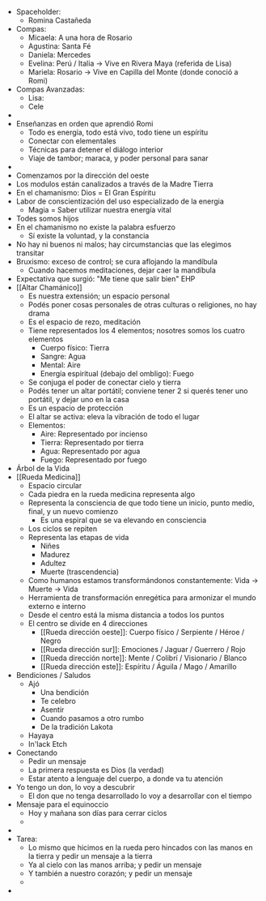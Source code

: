 - Spaceholder:
	- Romina Castañeda
- Compas:
	- Micaela: A una hora de Rosario
	- Agustina: Santa Fé
	- Daniela: Mercedes
	- Evelina: Perú / Italia -> Vive en Rivera Maya (referida de Lisa)
	- Mariela: Rosario -> Vive en Capilla del Monte (donde conoció a Romi)
- Compas Avanzadas:
	- Lisa:
	- Cele
-
- Enseñanzas en orden que aprendió Romi
	- Todo es energía, todo está vivo, todo tiene un espíritu
	- Conectar con elementales
	- Técnicas para detener el diálogo interior
	- Viaje de tambor; maraca, y poder personal para sanar
-
- Comenzamos por la dirección del oeste
- Los modulos están canalizados a través de la Madre Tierra
- En el chamanismo: Dios = El Gran Espíritu
- Labor de conscientización del uso especializado de la energia
	- Magia = Saber utilizar nuestra energía vital
- Todes somos hijos
- En el chamanismo no existe la palabra esfuerzo
	- Sí existe la voluntad, y la constancia
- No hay ni buenos ni malos; hay circumstancias que las elegimos transitar
- Bruxismo: exceso de control; se cura aflojando la mandíbula
	- Cuando hacemos meditaciones, dejar caer la mandíbula
- Expectativa que surgió: "Me tiene que salir bien" EHP
- [[Altar Chamánico]]
	- Es nuestra extensión; un espacio personal
	- Podés poner cosas personales de otras culturas o religiones, no hay drama
	- Es el espacio de rezo, meditación
	- Tiene representados los 4 elementos; nosotres somos los cuatro elementos
		- Cuerpo físico: Tierra
		- Sangre: Agua
		- Mental: Aire
		- Energía espiritual (debajo del ombligo): Fuego
	- Se conjuga el poder de conectar cielo y tierra
	- Podés tener un altar portátil; conviene tener 2 si querés tener uno portátil, y dejar uno en la casa
	- Es un espacio de protección
	- El altar se activa: eleva la vibración de todo el lugar
	- Elementos:
		- Aire: Representado por incienso
		- Tierra: Representado por tierra
		- Agua: Representado por agua
		- Fuego: Representado por fuego
- Árbol de la Vida
- [[Rueda Medicina]]
	- Espacio circular
	- Cada piedra en la rueda medicina representa algo
	- Representa la consciencia de que todo tiene un inicio, punto medio, final, y un nuevo comienzo
		- Es una espiral que se va elevando en consciencia
	- Los ciclos se repiten
	- Representa las etapas de vida
		- Niñes
		- Madurez
		- Adultez
		- Muerte (trascendencia)
	- Como humanos estamos transformándonos constantemente: Vida -> Muerte -> Vida
	- Herramienta de transformación enregética para armonizar el mundo externo e interno
	- Desde el centro está la misma distancia a todos los puntos
	- El centro se divide en 4 direcciones
		- [[Rueda dirección oeste]]: Cuerpo físico / Serpiente / Héroe / Negro
		- [[Rueda dirección sur]]: Emociones / Jaguar / Guerrero / Rojo
		- [[Rueda dirección norte]]: Mente / Colibrí / Visionario / Blanco
		- [[Rueda dirección este]]: Espíritu / Águila / Mago / Amarillo
- Bendiciones / Saludos
	- Ajó
		- Una bendición
		- Te celebro
		- Asentir
		- Cuando pasamos a otro rumbo
		- De la tradición Lakota
	- Hayaya
	- In'lack Etch
- Conectando
	- Pedir un mensaje
	- La primera respuesta es Dios (la verdad)
	- Estar atento a lenguaje del cuerpo, a donde va tu atención
- Yo tengo un don, lo voy a descubrir
	- El don que no tenga desarrollado lo voy a desarrollar con el tiempo
- Mensaje para el equinoccio
	- Hoy y mañana son días para cerrar ciclos
	-
-
- Tarea:
	- Lo mismo que hicimos en la rueda pero hincados con las manos en la tierra y pedir un mensaje a la tierra
	- Ya al cielo con las manos arriba; y pedir un mensaje
	- Y también a nuestro corazón; y pedir un mensaje
	-
-